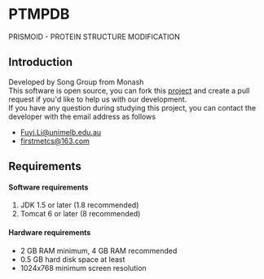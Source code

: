 # PTMPDB
PRISMOID - PROTEIN STRUCTURE MODIFICATION

## Introduction
Developed by Song Group from Monash<br>
This software is open source, you can fork this [project](https://github.com/lifuyi774/PRISMOID) and create a pull request if you'd like to help us with our development.<br>
If you have any question during studying this project, you can contact the developer with the email address as follows
- Fuyi.Li@unimelb.edu.au
- firstmetcs@163.com

## Requirements
#### Software requirements
1. JDK 1.5 or later (1.8 recommended)
2. Tomcat 6 or later (8 recommended)

#### Hardware requirements
- 2 GB RAM minimum, 4 GB RAM recommended
- 0.5 GB hard disk space at least
- 1024x768 minimum screen resolution
